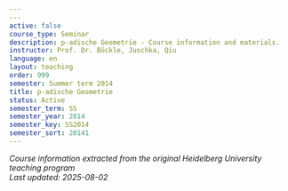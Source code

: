 ```yaml
---
---
active: false
course_type: Seminar
description: p-adische Geometrie - Course information and materials.
instructor: Prof. Dr. Böckle, Juschka, Qiu
language: en
layout: teaching
order: 999
semester: Summer term 2014
title: p-adische Geometrie
status: Active
semester_term: SS
semester_year: 2014
semester_key: SS2014
semester_sort: 20141
---
```



*Course information extracted from the original Heidelberg University teaching program*  
*Last updated: 2025-08-02*